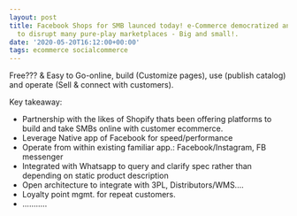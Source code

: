 ```yaml
---
layout: post
title: Facebook Shops for SMB launced today! e-Commerce democratized and potential
  to disrupt many pure-play marketplaces - Big and small!.
date: '2020-05-20T16:12:00+00:00'
tags: ecommerce socialcommerce
---
```



Free??? & Easy to Go-online, build (Customize pages), use (publish catalog) and operate (Sell & connect with customers). 

Key takeaway:
- Partnership with the likes of  Shopify thats been offering platforms to build and take SMBs online with customer ecommerce.
- Leverage Native app of Facebook for speed/performance
-  Operate from within existing familiar app.: Facebook/Instagram, FB messenger
- Integrated with Whatsapp to query and clarify spec rather than depending on static product description
- Open architecture to integrate with 3PL, Distributors/WMS....
- Loyalty point mgmt. for repeat customers.
- ...........

